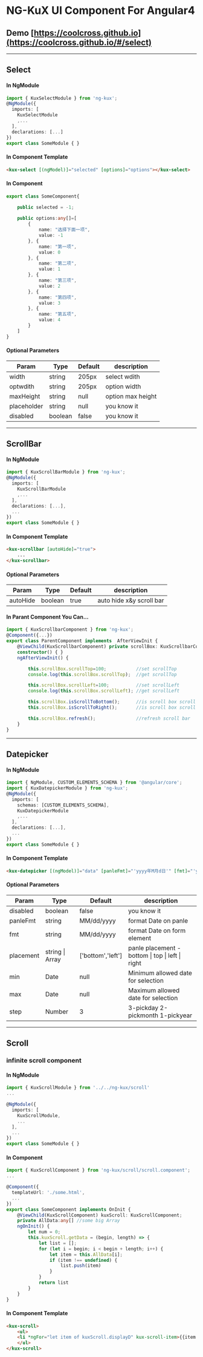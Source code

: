 # NG-KuX    UI Component For Angular4
## Demo [https://coolcross.github.io](https://coolcross.github.io/#/select)
---

## Select
#### In NgModule
``` typescript
import { KuxSelectModule } from 'ng-kux';
@NgModule({
  imports: [
    KuxSelectModule
    ,...
  ],
  declarations: [...]
})
export class SomeModule { }
```

#### In Component Template
``` html
<kux-select [(ngModel)]="selected" [options]="options"></kux-select>
```
#### In Component
``` typescript
export class SomeComponent{

    public selected = -1;
    
    public options:any[]=[
        {
            name: "选择下面一项",
            value: -1
        }, {
            name: "第一项",
            value: 0
        }, {
            name: "第二项",
            value: 1
        }, {
            name: "第三项",
            value: 2
        }, {
            name: "第四项",
            value: 3
        }, {
            name: "第五项",
            value: 4
        }
    ]
}
```
#### Optional Parameters
Param       | Type    | Default | description
------------|---------|---------|-------------------
width       | string  | 205px   | select wdith
optwdith    | string  | 205px   | option width
maxHeight   | string  | null    | option max height
placeholder | string  | null    | you know it
disabled    | boolean | false   | you know it

---

## ScrollBar
#### In NgModule
``` typescript
import { KuxScrollBarModule } from 'ng-kux';
@NgModule({
  imports: [
    KuxScrollBarModule
    ,...
  ],
  declarations: [...],
  ...
})
export class SomeModule { }
```

#### In Component Template
``` html
<kux-scrollbar [autoHide]="true">
    ...
</kux-scrollbar>
```
#### Optional Parameters
Param    | Type    | Default | description
---------|---------|---------|--------------------------
autoHide | boolean | true    | auto hide x&y scroll bar

#### In Parant Component You Can...
``` typescript
import { KuxScrollbarComponent } from 'ng-kux';
@Component({...})
export class ParentComponent implements  AfterViewInit {
    @ViewChild(KuxScrollbarComponent) private scrollBox: KuxScrollbarComponent
    constructor() { }
    ngAfterViewInit() {

        this.scrollBox.scrollTop=100;           //set scrollTop 
        console.log(this.scrollBox.scrollTop);  //get scrollTop

        this.scrollBox.scrollLeft=100;          //set scrollLeft
        console.log(this.scrollBox.scrollLeft); //get scrollLeft

        this.scrollBox.isScrollToBottom();      //is scroll box scroll to the bottom
        this.scrollBox.isScrollToRight();       //is scroll box scroll to the right

        this.scrollBox.refresh();               //refresh scroll bar
    }
}
```

---

## Datepicker
#### In NgModule
```typescript
import { NgModule, CUSTOM_ELEMENTS_SCHEMA } from '@angular/core';
import { KuxDatepickerModule } from 'ng-kux';
@NgModule({
  imports: [
    schemas: [CUSTOM_ELEMENTS_SCHEMA],
    KuxDatepickerModule
    ,...
  ],
  declarations: [...],
  ...
})
export class SomeModule { }
```

#### In Component Template
```html
<kux-datepicker [(ngModel)]="data" [panleFmt]="'yyyy年M月d日'" [fmt]="'yyyy-M-d'" [placement]="['bottom','left']" [min]="min" [max]="max" [step]="3"></kux-datepicker>
```


#### Optional Parameters
Param    | Type   | Default    | description
---------|--------|------------|-----------------------------
disabled| boolean| false|you know it
panleFmt | string | MM/dd/yyyy | format Date on panle
fmt      | string | MM/dd/yyyy | format Date on form element
placement|string \| Array|['bottom','left'] | panle placement -bottom \| top \| left \| right
min|Date|null|Minimum allowed date for selection
max|Date|null|Maximum allowed date for selection
step|Number|3|3-pickday 2-pickmonth 1-pickyear

---
## Scroll
### infinite scroll component
#### In NgModule
```typescript
import { KuxScrollModule } from '../../ng-kux/scroll'
...

@NgModule({
  imports: [
    KuxScrollModule,
    ...
  ],
  ...
})
export class SomeModule { }
```
#### In Component
```typescript
import { KuxScrollComponent } from 'ng-kux/scroll/scroll.component';
...

@Component({
  templateUrl: './some.html',
  ...
})
export class SomeComponent implements OnInit {
    @ViewChild(KuxScrollComponent) kuxScroll: KuxScrollComponent;
    private AllData:any[] //some big Array
    ngOnInit() {
        let num = 0;
        this.kuxScroll.getData = (begin, length) => {
            let list = [];
            for (let i = begin; i < begin + length; i++) {
                let item = this.AllData[i];
                if (item !== undefined) {
                    list.push(item)
                }
            }
            return list
        }
    }
}
```


#### In Component Template
```html
<kux-scroll>
    <ul>
    <li *ngFor="let item of kuxScroll.displayD" kux-scroll-item>{{item.name}}</li>
    </ul>
</kux-scroll>
```